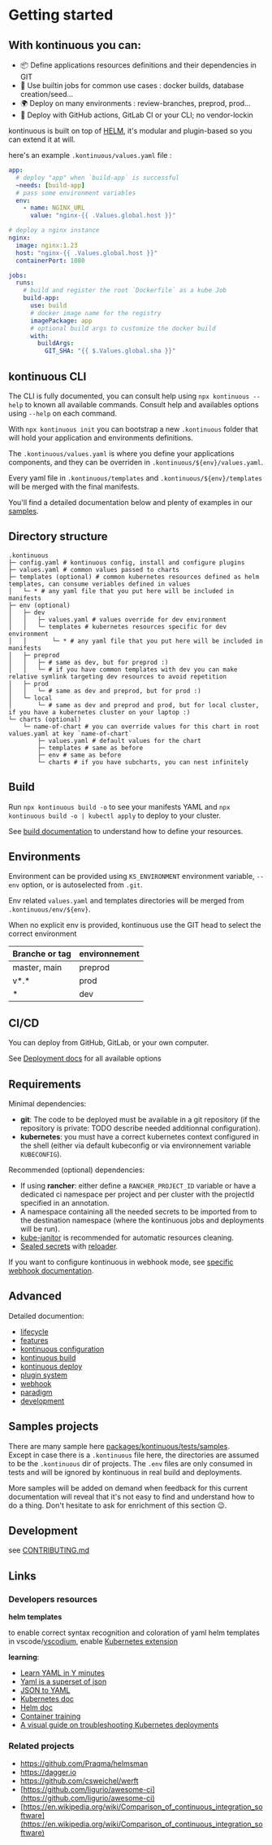 # Getting started

## With kontinuous you can:

- 📦 Define applications resources definitions and their dependencies in GIT
- 🚧 Use builtin jobs for common use cases : docker builds, database creation/seed...
- 🌍 Deploy on many environments : review-branches, preprod, prod...
- 🔐 Deploy with GitHub actions, GitLab CI or your CLI; no vendor-lockin

kontinuous is built on top of [HELM](https://helm.sh/), it's modular and plugin-based so you can extend it at will.

here's an example `.kontinuous/values.yaml` file :

```yaml
app:
  # deploy "app" when `build-app` is successful
  ~needs: [build-app]
  # pass some environment variables
  env:
    - name: NGINX_URL
      value: "nginx-{{ .Values.global.host }}"

# deploy a nginx instance
nginx:
  image: nginx:1.23
  host: "nginx-{{ .Values.global.host }}"
  containerPort: 1080

jobs:
  runs:
    # build and register the root `Dockerfile` as a kube Job
    build-app:
      use: build
      # docker image name for the registry
      imagePackage: app
      # optional build args to customize the docker build
      with:
        buildArgs:
          GIT_SHA: "{{ $.Values.global.sha }}"
```

## kontinuous CLI

The CLI is fully documented, you can consult help using `npx kontinuous --help` to known all available commands. Consult help and availables options using `--help` on each command.

With `npx kontinuous init` you can bootstrap a new `.kontinuous` folder that will hold your application and environments definitions.

The `.kontinuous/values.yaml` is where you define your applications components, and they can be overriden in `.kontinuous/${env}/values.yaml`.

Every yaml file in `.kontinuous/templates` and `.kontinuous/${env}/templates` will be merged with the final manifests.

You'll find a detailed documentation below and plenty of examples in our [samples](https://github.com/socialgouv/kontinuous/packages/kontinuous/tests/samples).

## Directory structure

```raw
.kontinuous
├─ config.yaml # kontinuous config, install and configure plugins
├─ values.yaml # common values passed to charts
├─ templates (optional) # common kubernetes resources defined as helm templates, can consume veriables defined in values
│   └─ * # any yaml file that you put here will be included in manifests
├─ env (optional)
│   ├─ dev
│   │   ├─ values.yaml # values override for dev environment
│   │   └─ templates # kubernetes resources specific for dev environment
│   │       └─ * # any yaml file that you put here will be included in manifests
│   ├─ preprod
│   │   ├─ # same as dev, but for preprod :)
│   │   └─ # if you have common templates with dev you can make relative symlink targeting dev resources to avoid repetition
│   ├─ prod
│   │   └─ # same as dev and preprod, but for prod :)
│   └─ local
│       └─ # same as dev and preprod and prod, but for local cluster, if you have a kubernetes cluster on your laptop :)
└─ charts (optional)
    └─ name-of-chart # you can override values for this chart in root values.yaml at key `name-of-chart`
        ├─ values.yaml # default values for the chart
        ├─ templates # same as before
        ├─ env # same as before
        └─ charts # if you have subcharts, you can nest infinitely
```

## Build

Run `npx kontinuous build -o` to see your manifests YAML and `npx kontinuous build -o | kubectl apply` to deploy to your cluster.

See [build documentation](./advanced/build.md) to understand how to define your resources.

## Environments

Environment can be provided using `KS_ENVIRONMENT` environment variable, `--env` option, or is autoselected from `.git`.

Env related `values.yaml` and templates directories will be merged from `.kontinuous/env/${env}`.

When no explicit env is provided, kontinuous use the GIT head to select the correct environment

| Branche or tag | environnement |
| -------------- | ------------- |
| master, main   | preprod       |
| v\*.\*         | prod          |
| \*             | dev           |

## CI/CD

You can deploy from GitHub, GitLab, or your own computer.

See [Deployment docs](./advanced/deploy.md) for all available options

## Requirements

Minimal dependencies:

- **git**: The code to be deployed must be available in a git repository (if the repository is private: TODO describe needed additionnal configuration).
- **kubernetes**: you must have a correct kubernetes context configured in the shell (either via default kubeconfig or via environnement variable `KUBECONFIG`).

Recommended (optional) dependencies:

- If using **rancher**: either define a `RANCHER_PROJECT_ID` variable or have a dedicated ci namespace per project and per cluster with the projectId specified in an annotation.
- A namespace containing all the needed secrets to be imported from to the destination namespace (where the kontinuous jobs and deployments will be run).
- [kube-janitor](https://codeberg.org/hjacobs/kube-janitor) is recommended for automatic resources cleaning.
- [Sealed secrets](https://github.com/bitnami-labs/sealed-secrets) with [reloader](https://github.com/stakater/Reloader).

If you want to configure kontinuous in webhook mode, see [specific webhook documentation](./advanced/webhook.md).

## Advanced

Detailed documention:

- [lifecycle](./advanced/lifecycle.md)
- [features](./advanced/features.md)
- [kontinuous configuration](./advanced/configuration.md)
- [kontinuous build](./advanced/build.md)
- [kontinuous deploy](./advanced/deploy.md)
- [plugin system](./advanced/plugins.md)
- [webhook](./advanced/webhook.md)
- [paradigm](./advanced/paradigm.md)
- [development](./CONTRIBUTING.md#development)

## Samples projects

There are many sample here [packages/kontinuous/tests/samples](https://github.com/socialgouv/kontinuous/blob/master/packages/kontinuous/tests/samples). <br>
Except in case there is a `.kontinuous` file here, the directories are assumed to be the `.kontinuous` dir of projects. The `.env` files are only consumed in tests and will be ignored by kontinuous in real build and deployments.

More samples will be added on demand when feedback for this current documentation will reveal that it's not easy to find and understand how to do a thing. Don't hesitate to ask for enrichment of this section 😉.

## Development

see [CONTRIBUTING.md](./CONTRIBUTING.md)

## Links

### Developers resources

**helm templates**

to enable correct syntax recognition and coloration of yaml helm templates in vscode/[vscodium](https://vscodium.com/), enable [Kubernetes extension](https://marketplace.visualstudio.com/items?itemName=ms-kubernetes-tools.vscode-kubernetes-tools)

**learning**:

- [Learn YAML in Y minutes](https://learnxinyminutes.com/docs/yaml/)
- [Yaml is a superset of json](https://helm.sh/docs/chart_template_guide/yaml_techniques/#yaml-is-a-superset-of-json)
- [JSON to YAML](https://www.json2yaml.com/)
- [Kubernetes doc](https://kubernetes.io/docs/concepts/)
- [Helm doc](https://helm.sh/docs/)
- [Container training](https://container.training/)
- [A visual guide on troubleshooting Kubernetes deployments](https://learnk8s.io/troubleshooting-deployments)

### Related projects

- https://github.com/Praqma/helmsman
- https://dagger.io
- https://github.com/csweichel/werft
- [https://github.com/ligurio/awesome-ci](https://github.com/ligurio/awesome-ci)
- [https://en.wikipedia.org/wiki/Comparison_of_continuous_integration_software](https://en.wikipedia.org/wiki/Comparison_of_continuous_integration_software)
